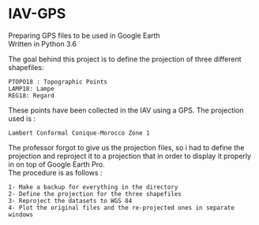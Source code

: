# IAV-GPS
Preparing GPS files to be used in Google Earth\
Written in Python 3.6

The goal behind this project is to define the projection of three different shapefiles:
    
	PTOPO18 : Topographic Points
    LAMP18: Lampe
    REG18: Regard
	
These points have been collected in the IAV using a GPS. The projection used is :
    
	Lambert Conformal Conique-Morocco Zone 1

The professor forgot to give us the projection files, so i had to define the projection and reproject it to a projection that in order to display it properly in on top of Google Earth Pro.\
The procedure is as follows :

    1- Make a backup for everything in the directory
    2- Define the projection for the three shapefiles
    3- Reproject the datasets to WGS 84
    4- Plot the original files and the re-projected ones in separate windows
